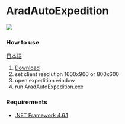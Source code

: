 # AradAutoExpedition
[![](https://i.imgur.com/mbARQP7.png)](https://www.youtube.com/watch?v=jU5yVZRpbcQ)

### How to use
[日本語](https://arad-blog.tk/posts/309)

1. [Download](https://github.com/aradtamako/AradAutoExpedition/releases)
2. set client resolution 1600x900 or 800x600
3. open expedition window
4. run AradAutoExpedition.exe

### Requirements
- [.NET Framework 4.6.1](https://www.microsoft.com/en-us/download/details.aspx?id=49982)
